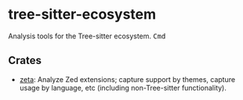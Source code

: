 # tree-sitter-ecosystem

Analysis tools for the Tree-sitter ecosystem. <kbd>Cmd</kbd>

## Crates

- [zeta](./zeta/): Analyze Zed extensions; capture support by themes, capture usage by language, etc (including non-Tree-sitter functionality).
